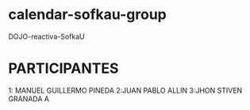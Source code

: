 # calendar-sofkau-group
DOJO-reactiva-SofkaU


# PARTICIPANTES

1: MANUEL GUILLERMO PINEDA
2:JUAN PABLO ALLIN 
3:JHON STIVEN GRANADA A
